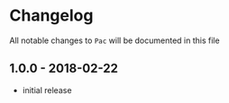 # Changelog

All notable changes to `Pac` will be documented in this file

## 1.0.0 - 2018-02-22

- initial release
